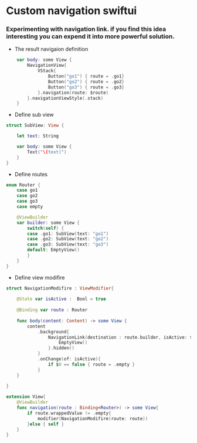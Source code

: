 # Custom navigation swiftui


### Experimenting with navigation link. if you find this idea interesting you can expend it into more powerful solution.


- The result navigaion definition
```swift
    var body: some View {
        NavigationView{
            VStack{
                Button("go1") { route = .go1}
                Button("go2") { route = .go2}
                Button("go3") { route = .go3}
            }.navigation(route: $route)
        }.navigationViewStyle(.stack)
    }
```

- Define sub view
```swift
struct SubView: View {

    let text: String

    var body: some View {
        Text("\(text)")
    }
}
```

- Define routes
```swift
enum Router {
    case go1
    case go2
    case go3
    case empty

    @ViewBuilder
    var builder: some View {
        switch(self) {
        case .go1: SubView(text: "go1")
        case .go2: SubView(text: "go2")
        case .go3: SubView(text: "go3")
        default: EmptyView()
        }
    }
}
```
- Define view modifire
```swift
struct NavigationModifire : ViewModifier{
    
    @State var isActive :  Bool = true
    
    @Binding var route : Router
    
    func body(content: Content) -> some View {
        content
            .background{
                NavigationLink(destination : route.builder, isActive: $isActive ){
                    EmptyView()
                }.hidden()
            }
            .onChange(of: isActive){
                if $0 == false { route = .empty }
            }
    }
    
}

extension View{
    @ViewBuilder
    func navigation(route : Binding<Router>) -> some View{
        if route.wrappedValue != .empty{
            modifier(NavigationModifire(route: route))
        }else { self }
    }
}
```


